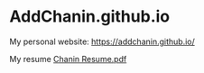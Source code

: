 # AddChanin.github.io
My personal website: https://addchanin.github.io/

My resume
[Chanin Resume.pdf](https://github.com/user-attachments/files/17788758/Chanin.Resume.pdf)
